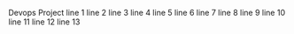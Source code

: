 Devops Project
line 1 
line 2
line 3
line 4
line 5
line 6
line 7
line 8
line 9
line 10
line 11
line 12
line 13
